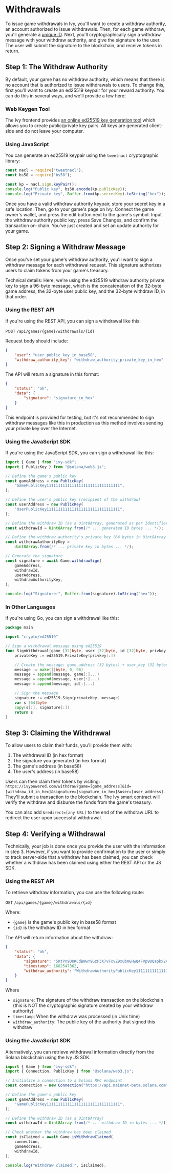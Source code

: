 # Withdrawals

To issue game withdrawals in Ivy, you'll want to create a withdraw authority, an account authorized to issue withdrawals. Then, for each game withdraw, you'll generate a [unique ID](./identifiers.md). Next, you'll cryptographically sign a withdraw message with your withdraw authority, and give the signature to the user. The user will submit the signature to the blockchain, and receive tokens in return.

## Step 1: The Withdraw Authority

By default, your game has no withdraw authority, which means that there is no account that is authorized to issue withdrawals to users. To change this, first you'll want to create an ed25519 keypair for your reward authority. You can do this in several ways, and we'll provide a few here:

### Web Keygen Tool

The Ivy frontend provides [an online ed25519 key generation tool](https://ivypowered.com/keygen) which allows you to create public/private key pairs. All keys are generated client-side and do not leave your computer.

### Using JavaScript

You can generate an ed25519 keypair using the `tweetnacl` cryptographic library:

```js
const nacl = require("tweetnacl");
const bs58 = require("bs58");

const kp = nacl.sign.keyPair();
console.log("Public key", bs58.encode(kp.publicKey));
console.log("Private key", Buffer.from(kp.secretKey).toString("hex"));
```

Once you have a valid withdraw authority keypair, store your secret key in a safe location. Then, go to your game's page on Ivy. Connect the game owner's wallet, and press the edit button next to the game's symbol. Input the withdraw authority public key, press Save Changes, and confirm the transaction on-chain. You've just created and set an update authority for your game.

## Step 2: Signing a Withdraw Message

Once you've set your game's withdraw authority, you'll want to sign a withdraw message for each withdrawal request. This signature authorizes users to claim tokens from your game's treasury.

Technical details: Here, we're using the ed25519 withdraw authority private key to sign a 96-byte message, which is the concatenation of the 32-byte game address, the 32-byte user public key, and the 32-byte withdraw ID, in that order.

### Using the REST API

If you're using the REST API, you can sign a withdrawal like this:

<small class="route-tag">POST</small> `/api/games/{game}/withdrawals/{id}`

Request body should include:

```json
{
    "user": "user_public_key_in_base58",
    "withdraw_authority_key": "withdraw_authority_private_key_in_hex"
}
```

The API will return a signature in this format:

```json
{
    "status": "ok",
    "data": {
        "signature": "signature_in_hex"
    }
}
```

This endpoint is provided for testing, but it's not recommended to sign withdraw messages like this in production as this method involves sending your private key over the Internet.

### Using the JavaScript SDK

If you're using the JavaScript SDK, you can sign a withdrawal like this:

```js
import { Game } from "ivy-sdk";
import { PublicKey } from "@solana/web3.js";

// Define the game's public key
const gameAddress = new PublicKey(
    "GamePublicKey11111111111111111111111111111111",
);

// Define the user's public key (recipient of the withdraw)
const userAddress = new PublicKey(
    "UserPublicKey11111111111111111111111111111111",
);

// Define the withdraw ID (as a Uint8Array, generated as per Identifiers doc)
const withdrawId = Uint8Array.from(/* ... generated ID bytes ... */);

// Define the withdraw authority's private key (64 bytes in Uint8Array format)
const withdrawAuthorityKey =
    Uint8Array.from(/* ... private key in bytes ... */);

// Generate the signature
const signature = await Game.withdrawSign(
    gameAddress,
    withdrawId,
    userAddress,
    withdrawAuthorityKey,
);

console.log("Signature:", Buffer.from(signature).toString("hex"));
```

### In Other Languages

If you're using Go, you can sign a withdrawal like this:

```go
package main

import "crypto/ed25519"

// Sign a withdrawal message using ed25519
func SignWithdrawal(game [32]byte, user [32]byte, id [32]byte, privkey [64]byte) [64]byte {
	privateKey := ed25519.PrivateKey(privkey[:])

	// Create the message: game_address (32 bytes) + user_key (32 bytes) + withdraw_id (32 bytes)
	message := make([]byte, 0, 96)
	message = append(message, game[:]...)
	message = append(message, user[:]...)
	message = append(message, id[:]...)

	// Sign the message
	signature := ed25519.Sign(privateKey, message)
	var s [64]byte
	copy(s[:], signature[:])
	return s
}
```

## Step 3: Claiming the Withdrawal

To allow users to claim their funds, you'll provide them with:

1. The withdrawal ID (in hex format)
2. The signature you generated (in hex format)
3. The game's address (in base58)
4. The user's address (in base58)

Users can then claim their tokens by visiting:
`https://ivypowered.com/withdraw?game=[game_address]&id=[withdraw_id_in_hex]&signature=[signature_in_hex]&user=[user_address]`. They'll submit a transaction to the blockchain. The Ivy smart contract will verify the withdraw and disburse the funds from the game's treasury.

You can also add `&redirect=[any URL]` to the end of the withdraw URL to redirect the user upon successful withdrawal.

## Step 4: Verifying a Withdrawal

Technically, your job is done once you provide the user with the information in step 3. However, if you want to provide confirmation to the user or simply to track server-side that a withdraw has been claimed, you can check whether a withdraw has been claimed using either the REST API or the JS SDK.

### Using the REST API

To retrieve withdraw information, you can use the following route:

<small class="route-tag">GET</small> `/api/games/{game}/withdrawals/{id}`

Where:

- `{game}` is the game's public key in base58 format
- `{id}` is the withdraw ID in hex format

The API will return information about the withdraw:

```json
{
    "status": "ok",
    "data": {
        "signature": "5KtPn9DKKCdBWwY9GzP3X7vFxvZ9xubmGHwQ4FVp9UQapkx2VpnQMdieQNtHsGfxqiFPqJbHTqnVQ2owGvzaagLs",
        "timestamp": 1682547362,
        "withdraw_authority": "WithdrawAuthorityPublicKey11111111111111111"
    }
}
```

Where

- `signature`: The signature of the withdraw transaction on the blockchain (this is NOT the cryptographic signature created by your withdraw authority)
- `timestamp`: When the withdraw was processed (in Unix time)
- `withdraw_authority`: The public key of the authority that signed this withdraw

### Using the JavaScript SDK

Alternatively, you can retrieve withdrawal information directly from the Solana blockchain using the Ivy JS SDK.

```js
import { Game } from "ivy-sdk";
import { Connection, PublicKey } from "@solana/web3.js";

// Initialize a connection to a Solana RPC endpoint
const connection = new Connection("https://api.mainnet-beta.solana.com");

// Define the game's public key
const gameAddress = new PublicKey(
    "GamePublicKey11111111111111111111111111111111",
);

// Define the withdraw ID (as a Uint8Array)
const withdrawId = Uint8Array.from(/* ... withdraw ID in bytes ... */);

// Check whether the withdraw has been claimed
const isClaimed = await Game.isWithdrawClaimed(
    connection,
    gameAddress,
    withdrawId,
);

console.log("Withdraw claimed:", isClaimed);
```
